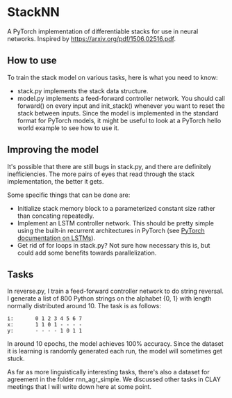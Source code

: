 # StackNN
A PyTorch implementation of differentiable stacks for use in neural networks. Inspired by https://arxiv.org/pdf/1506.02516.pdf.

## How to use

To train the stack model 
on various tasks, here is what you need to know:

* stack.py implements the stack data structure.
* model.py implements a feed-forward controller network. You should
call forward() on every input and init_stack() whenever you want to
reset the stack between inputs. Since the model is implemented in the
standard format for PyTorch models, it might be useful to look at a
PyTorch hello world example to see how to use it.

## Improving the model

It's possible that there are still bugs in stack.py, and there are definitely inefficiencies. The more pairs of eyes that read through the stack implementation, the better it gets.

Some specific things that can be done are:
* Initialize stack memory block to a parameterized constant size rather than concating repeatedly.
* Implement an LSTM controller network. This should be pretty simple using the built-in recurrent architectures in PyTorch (see [PyTorch documentation on LSTMs](http://pytorch.org/docs/master/nn.html)).
* Get rid of for loops in stack.py? Not sure how necessary this is, but could add some benefits towards parallelization.

## Tasks

In reverse.py, I train a feed-forward controller network to do string reversal. I generate a list of 800 Python strings on the alphabet {0, 1} with length normally distributed around 10. The task is as follows:

~~~~
i:       0 1 2 3 4 5 6 7
x:       1 1 0 1 - - - -
y:       - - - - 1 0 1 1
~~~~

In around 10 epochs, the model achieves 100% accuracy. Since the dataset it is learning is randomly generated each run, the model will sometimes get stuck.

As far as more linguistically interesting tasks, there's also a dataset for agreement in the
folder rnn_agr_simple. We discussed other tasks in CLAY meetings that I will write down here at some point.
